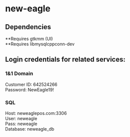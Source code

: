 # new-eagle

## Dependencies
**Requires gtkmm (UI)  
**Requires libmysqlcppconn-dev  

## Login credentials for related services:
### 1&1 Domain
Customer ID: 642524266  
Password: NewEagle19!  
### SQL
Host: neweaglepos.com:3306  
User: neweagle  
Pass: neweagle  
Database: neweagle_db  
